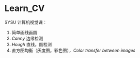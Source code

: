 # Learn_CV
SYSU 计算机视觉课：

1. 简单画线画圆
2. *Canny* 边缘检测
3. *Hough* 直线，圆检测
4. 直方图均衡（灰度图，彩色图），*Color transfer between images*

